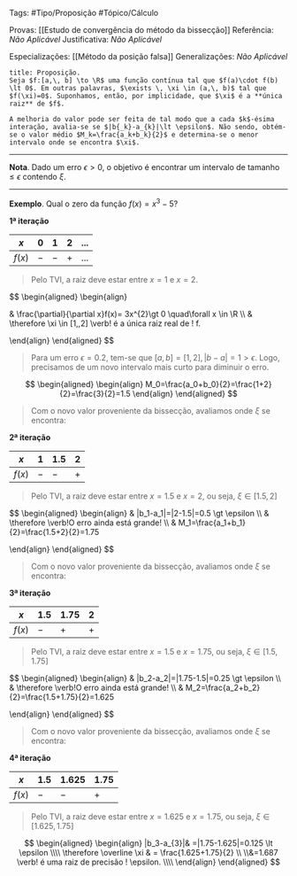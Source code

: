 Tags: #Tipo/Proposição #Tópico/Cálculo

Provas: [[Estudo de convergência do método da bissecção]]
Referência: _Não Aplicável_
Justificativa: _Não Aplicável_

Especializações: [[Método da posição falsa]]
Generalizações: _Não Aplicável_

```ad-question
title: Proposição.
Seja $f:[a,\, b] \to \R$ uma função contínua tal que $f(a)\cdot f(b) \lt 0$. Em outras palavras, $\exists \, \xi \in (a,\, b)$ tal que $f(\xi)=0$. Suponhamos, então, por implicidade, que $\xi$ é a **única raiz** de $f$.

A melhoria do valor pode ser feita de tal modo que a cada $k$-ésima interação, avalia-se se $|b{_k}-a_{k}|\lt \epsilon$. Não sendo, obtém-se o valor médio $M_k=\frac{a_k+b_k}{2}$ e determina-se o menor intervalo onde se encontra $\xi$.
```

---
**Nota**. Dado um erro $\epsilon \gt 0$, o objetivo é encontrar um intervalo de tamanho $\leq \epsilon$ contendo $\xi$.

---

**Exemplo**. Qual o zero da função $f(x)=x^3-5$?

**1ª iteração**

|$x$|0|1|2|...|
|---|---|---|---|---|
|$f(x)$|$-$|$-$|$+$|...|


> Pelo TVI, a raiz deve estar entre $x=1$ e $x=2$.


$$
\begin{aligned}
\begin{align}

& \frac{\partial}{\partial x}f(x)= 3x^{2}\gt 0 \quad\forall x \in \R
\\\\
& \therefore \xi \in [1,\,2] \verb! é a única raiz real de ! f. 

\end{align}
\end{aligned}
$$
> Para um erro $\epsilon = 0.2$, tem-se que $[a,\,b]=[1,\,2],\, |b-a|=1 \gt \epsilon$. Logo, precisamos de um novo intervalo mais curto para diminuir o erro.

$$
\begin{aligned}
\begin{align}
M_0=\frac{a_0+b_0}{2}=\frac{1+2}{2}=\frac{3}{2}=1.5
\end{align}
\end{aligned}
$$
> Com o novo valor proveniente da bissecção, avaliamos onde $\xi$ se encontra:

**2ª iteração**

|$x$|1|1.5|2|
|---|---|---|---|
|$f(x)$|$-$|$-$|$+$|

> Pelo TVI, a raiz deve estar entre $x=1.5$ e $x=2$, ou seja, $\xi \in [1.5,\,2]$

$$
\begin{aligned}
\begin{align}
& |b_1-a_1|=|2-1.5|=0.5 \gt \epsilon
\\\\
& \therefore \verb!O erro ainda está grande!
\\\\
& M_1=\frac{a_1+b_1}{2}=\frac{1.5+2}{2}=1.75

\end{align}
\end{aligned}
$$
> Com o novo valor proveniente da bissecção, avaliamos onde $\xi$ se encontra:

**3ª iteração**

|$x$|1.5|1.75|2|
|---|---|---|---|
|$f(x)$|$-$|$+$|$+$|

 > Pelo TVI, a raiz deve estar entre $x=1.5$ e $x=1.75$, ou seja, $\xi \in [1.5,\,1.75]$

$$
\begin{aligned}
\begin{align}
& |b_2-a_2|=|1.75-1.5|=0.25 \gt \epsilon
\\\\
& \therefore \verb!O erro ainda está grande!
\\\\
& M_2=\frac{a_2+b_2}{2}=\frac{1.5+1.75}{2}=1.625

\end{align}
\end{aligned}
$$
> Com o novo valor proveniente da bissecção, avaliamos onde $\xi$ se encontra:

**4ª iteração**

|$x$|1.5|1.625|1.75|
|---|---|---|---|
|$f(x)$|$-$|$-$|$+$|

 > Pelo TVI, a raiz deve estar entre $x=1.625$ e $x=1.75$, ou seja, $\xi \in [1.625,\,1.75]$

$$
\begin{aligned}
\begin{align}
|b_3-a_{3}|& =|1.75-1.625|=0.125 \lt \epsilon
\\\\
\therefore \overline \xi & = \frac{1.625+1.75}{2}
\\
\\&=1.687 \verb! é uma raiz de precisão ! \epsilon.
\\\\
\end{align}
\end{aligned}
$$
